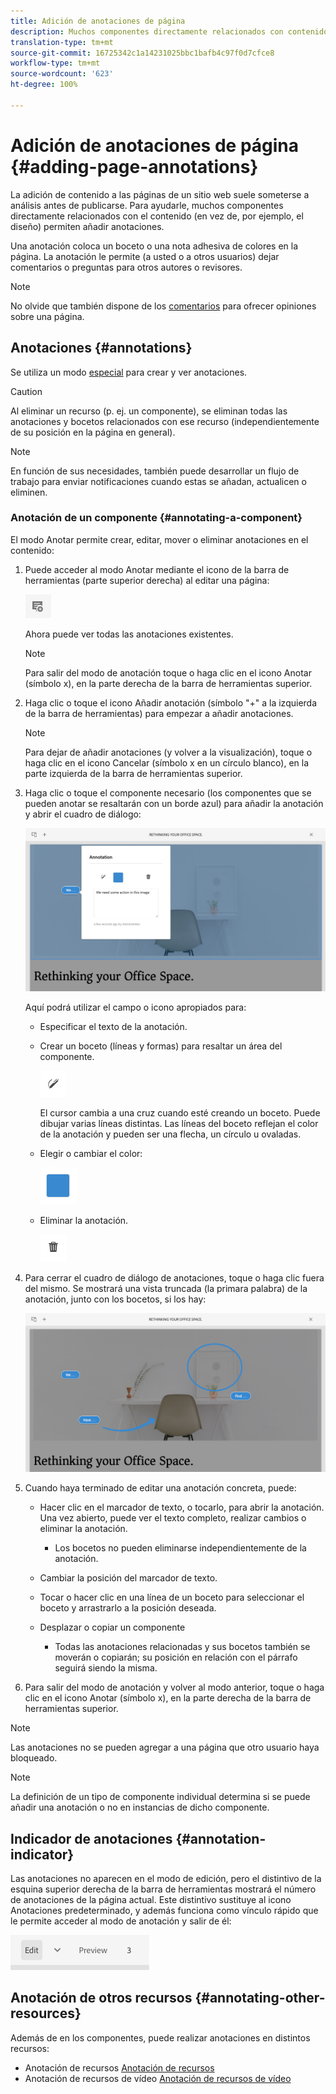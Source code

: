 ```yaml
---
title: Adición de anotaciones de página
description: Muchos componentes directamente relacionados con contenido le permiten añadir una anotación
translation-type: tm+mt
source-git-commit: 16725342c1a14231025bbc1bafb4c97f0d7cfce8
workflow-type: tm+mt
source-wordcount: '623'
ht-degree: 100%

---
```



# Adición de anotaciones de página {#adding-page-annotations}

La adición de contenido a las páginas de un sitio web suele someterse a análisis antes de publicarse. Para ayudarle, muchos componentes directamente relacionados con el contenido (en vez de, por ejemplo, el diseño) permiten añadir anotaciones.

Una anotación coloca un boceto o una nota adhesiva de colores en la página. La anotación le permite (a usted o a otros usuarios) dejar comentarios o preguntas para otros autores o revisores.

>[!NOTE]
>
>No olvide que también dispone de los [comentarios](/help/sites-cloud/authoring/getting-started/basic-handling.md#timeline) para ofrecer opiniones sobre una página.

## Anotaciones {#annotations}

Se utiliza un modo [especial](/help/sites-cloud/authoring/fundamentals/environment-tools.md#page-modes) para crear y ver anotaciones.

>[!CAUTION]
>
>Al eliminar un recurso (p. ej. un componente), se eliminan todas las anotaciones y bocetos relacionados con ese recurso (independientemente de su posición en la página en general).

>[!NOTE]
>
>En función de sus necesidades, también puede desarrollar un flujo de trabajo para enviar notificaciones cuando estas se añadan, actualicen o eliminen.

### Anotación de un componente {#annotating-a-component}

El modo Anotar permite crear, editar, mover o eliminar anotaciones en el contenido:

1. Puede acceder al modo Anotar mediante el icono de la barra de herramientas (parte superior derecha) al editar una página:

   ![Botón Anotación](/help/sites-cloud/authoring/assets/annotations.png)

   Ahora puede ver todas las anotaciones existentes.

   >[!NOTE]
   >
   >Para salir del modo de anotación toque o haga clic en el icono Anotar (símbolo x), en la parte derecha de la barra de herramientas superior.

1. Haga clic o toque el icono Añadir anotación (símbolo &quot;+&quot; a la izquierda de la barra de herramientas) para empezar a añadir anotaciones.

   >[!NOTE]
   >
   >Para dejar de añadir anotaciones (y volver a la visualización), toque o haga clic en el icono Cancelar (símbolo x en un círculo blanco), en la parte izquierda de la barra de herramientas superior.

1. Haga clic o toque el componente necesario (los componentes que se pueden anotar se resaltarán con un borde azul) para añadir la anotación y abrir el cuadro de diálogo:

   ![Adición de una anotación](/help/sites-cloud/authoring/assets/annotation-adding.png)

   Aquí podrá utilizar el campo o icono apropiados para:

   * Especificar el texto de la anotación.
   * Crear un boceto (líneas y formas) para resaltar un área del componente.

      ![Botón Boceto de anotación](/help/sites-cloud/authoring/assets/annotation-sketch.png)

      El cursor cambia a una cruz cuando esté creando un boceto. Puede dibujar varias líneas distintas. Las líneas del boceto reflejan el color de la anotación y pueden ser una flecha, un círculo u ovaladas.

   * Elegir o cambiar el color:

      ![Botón de muestra de color de anotación](/help/sites-cloud/authoring/assets/annotation-color-swatch.png)

   * Eliminar la anotación.

      ![Botón Eliminar anotación](/help/sites-cloud/authoring/assets/annotation-delete.png)

1. Para cerrar el cuadro de diálogo de anotaciones, toque o haga clic fuera del mismo. Se mostrará una vista truncada (la primara palabra) de la anotación, junto con los bocetos, si los hay:

   ![Bocetos de anotación](/help/sites-cloud/authoring/assets/annotation-sketches.png)

1. Cuando haya terminado de editar una anotación concreta, puede:

   * Hacer clic en el marcador de texto, o tocarlo, para abrir la anotación. Una vez abierto, puede ver el texto completo, realizar cambios o eliminar la anotación.

      * Los bocetos no pueden eliminarse independientemente de la anotación.
   * Cambiar la posición del marcador de texto.
   * Tocar o hacer clic en una línea de un boceto para seleccionar el boceto y arrastrarlo a la posición deseada.
   * Desplazar o copiar un componente

      * Todas las anotaciones relacionadas y sus bocetos también se moverán o copiarán; su posición en relación con el párrafo seguirá siendo la misma.


1. Para salir del modo de anotación y volver al modo anterior, toque o haga clic en el icono Anotar (símbolo x), en la parte derecha de la barra de herramientas superior.

>[!NOTE]
>
>Las anotaciones no se pueden agregar a una página que otro usuario haya bloqueado.

>[!NOTE]
>
>La definición de un tipo de componente individual determina si se puede añadir una anotación o no en instancias de dicho componente.

## Indicador de anotaciones {#annotation-indicator}

Las anotaciones no aparecen en el modo de edición, pero el distintivo de la esquina superior derecha de la barra de herramientas mostrará el número de anotaciones de la página actual. Este distintivo sustituye al icono Anotaciones predeterminado, y además funciona como vínculo rápido que le permite acceder al modo de anotación y salir de él:

![Indicador de anotaciones](/help/sites-cloud/authoring/assets/annotation-indicator.png)

## Anotación de otros recursos {#annotating-other-resources}

Además de en los componentes, puede realizar anotaciones en distintos recursos:

* Anotación de recursos [Anotación de recursos](/help/assets/manage-digital-assets.md#annotating)
* Anotación de recursos de vídeo [Anotación de recursos de vídeo](/help/assets/manage-video-assets.md#annotate-video-assets)

